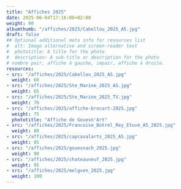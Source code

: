 ```yaml
---
title: "Affiches 2025"
date: 2025-06-04T17:16:06+02:00
weight: 90
albumthumb: "/affiches/2025/Cabellou_2025_A5.jpg"
draft: false
## Optional additional meta info for resources list
#  alt: Image alternative and screen-reader text
#  phototitle: A title for the photo
#  description: A sub-title or description for the photo
# nombre pair, affiche à gauche, impair, affiche à droite.
resources:
- src: "/affiches/2025/Cabellou_2025_A5.jpg"
  weight: 60
- src: "/affiches/2025/Ste_Marine_2025_A5.jpg"
  weight: 65
- src: "/affiches/2025/Ste_Marine_2025_TV.jpg"
  weight: 70
- src: "/affiches/2025/affiche-brocart-2025.jpg"
  weight: 75
  phototitle: "Affiche de Gouesn'Art"
- src: "/affiches/2025/Francoise_Botrel_Rey_Etuve_A5_2025.jpg"
  weight: 80
- src: "/affiches/2025/capcavalarts_2025_A5.jpg"
  weight: 85
- src: "/affiches/2025/gouesnach_2025.jpg"
  weight: 90
- src: "/affiches/2025/chateauneuf_2025.jpg"
  weight: 95
- src: "/affiches/2025/melgven_2025.jpg"
  weight: 100
---
```

